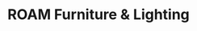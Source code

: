 ---
title: "ROAM Furniture & Lighting"
url: /minneapolis/roam-furniture-and-lighting/
shop: furniture
---